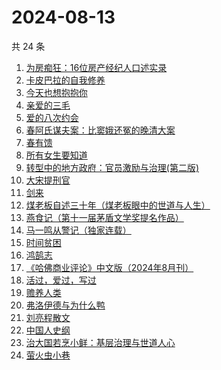 # 2024-08-13

共 24 条

<!-- BEGIN WEREAD -->
<!-- 最后更新时间 2024-08-13 20:26:59 +0800 -->
1. [为房痴狂：16位房产经纪人口述实录](https://weread.qq.com/web/bookDetail/54732a60813ab912ag018a73)
1. [卡皮巴拉的自我修养](https://weread.qq.com/web/bookDetail/1ae32440813ab912ag0174db)
1. [今天也想抱抱你](https://weread.qq.com/web/bookDetail/9bc32b40813ab9132g010e03)
1. [亲爱的三毛](https://weread.qq.com/web/bookDetail/14832ff071551cb01481f7b)
1. [爱的八次约会](https://weread.qq.com/web/bookDetail/dfc32660720582eadfcb192)
1. [春阿氏谋夫案：比窦娥还冤的晚清大案](https://weread.qq.com/web/bookDetail/9bd32550813ab9125g0172e5)
1. [春有馈](https://weread.qq.com/web/bookDetail/1f732220813ab9154g016d06)
1. [所有女生要知道](https://weread.qq.com/web/bookDetail/36a325d0813ab89dbg0128d1)
1. [转型中的地方政府：官员激励与治理(第二版)](https://weread.qq.com/web/bookDetail/4e732b3071cd7c794e71c25)
1. [大宋提刑官](https://weread.qq.com/web/bookDetail/b4a325e0813ab91a3g0157eb)
1. [剑来](https://weread.qq.com/web/bookDetail/8e5326b07153adcf8e53d42)
1. [煤老板自述三十年（煤老板眼中的世道与人生）](https://weread.qq.com/web/bookDetail/87432450813ab9177g0110f5)
1. [燕食记（第十一届茅盾文学奖提名作品）](https://weread.qq.com/web/bookDetail/05f32020813ab9135g0152ff)
1. [马一鸣从警记（独家连载）](https://weread.qq.com/web/bookDetail/1a632c20813ab7cf9g01532f)
1. [时间贫困](https://weread.qq.com/web/bookDetail/22a327a0813ab86fbg010c7d)
1. [鸿鹄志](https://weread.qq.com/web/bookDetail/99a32a20813ab6868g015237)
1. [《哈佛商业评论》中文版（2024年8月刊）](https://weread.qq.com/web/bookDetail/d5a32120813ab91d4g016c74)
1. [活过，爱过，写过](https://weread.qq.com/web/bookDetail/a0032d50813ab70afg0164f6)
1. [赡养人类](https://weread.qq.com/web/bookDetail/a783203071eb6320a789765)
1. [弗洛伊德与为什么鸭](https://weread.qq.com/web/bookDetail/c8c32310813ab8250g018eec)
1. [刘亮程散文](https://weread.qq.com/web/bookDetail/0b532370813ab78fdg014c98)
1. [中国人史纲](https://weread.qq.com/web/bookDetail/229326f071e3bcdd229c12c)
1. [治大国若烹小鲜：基层治理与世道人心](https://weread.qq.com/web/bookDetail/57e32aa0813ab75ddg010a4d)
1. [萤火虫小巷](https://weread.qq.com/web/bookDetail/c9f32d00729aa62ac9fb7ca)
<!-- END WEREAD -->